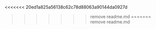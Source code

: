 <<<<<<< 20ed1a825a56138c62c78d88063a90144da0927d

>>>>>>> remove readme.md
=======
>>>>>>> remove readme.md
